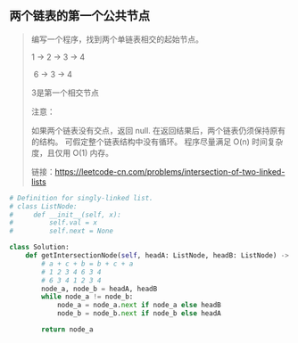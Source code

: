 ## 两个链表的第一个公共节点

> 编写一个程序，找到两个单链表相交的起始节点。
>
> 1 -> 2 -> 3 -> 4
>
> ​		6 -> 3 -> 4
>
> 3是第一个相交节点
>
>
> 注意：
>
> 如果两个链表没有交点，返回 null.
> 在返回结果后，两个链表仍须保持原有的结构。
> 可假定整个链表结构中没有循环。
> 程序尽量满足 O(n) 时间复杂度，且仅用 O(1) 内存。
>
> 链接：https://leetcode-cn.com/problems/intersection-of-two-linked-lists

```python
# Definition for singly-linked list.
# class ListNode:
#     def __init__(self, x):
#         self.val = x
#         self.next = None

class Solution:
    def getIntersectionNode(self, headA: ListNode, headB: ListNode) -> ListNode:
        # a + c + b = b + c + a
        # 1 2 3 4 6 3 4
        # 6 3 4 1 2 3 4
        node_a, node_b = headA, headB
        while node_a != node_b:
            node_a = node_a.next if node_a else headB
            node_b = node_b.next if node_b else headA

        return node_a
```

